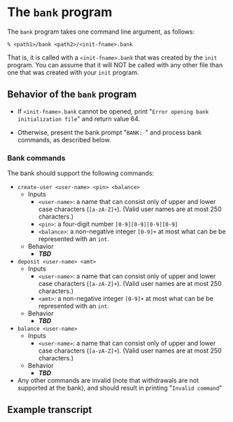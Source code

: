 # The `bank` program

The `bank` program takes one command line argument, as follows:

    % <path1>/bank <path2>/<init-fname>.bank

That is, it is called with a `<init-fname>.bank` that was created by
the `init` program. You can assume that it will NOT be called with any
other file than one that was created with your `init` program.

## Behavior of the `bank` program

 * If `<init-fname>.bank` cannot be opened, print
   "`Error opening bank initialization file`" and return value 64.

 * Otherwise, present the bank prompt "`BANK: `" and process bank
   commands, as described below.

### Bank commands
The bank should support the following commands:

 * `create-user <user-name> <pin> <balance>`
    * Inputs
       * `<user-name>`: a name that can consist only of upper and lower
         case characters (`[a-zA-Z]+`). (Valid user names are at most 250
	 characters.)
       * `<pin>`: a four-digit number `[0-9][0-9][0-9][0-9]`
       * `<balance>`: a non-negative integer `[0-9]+` at most what can be
         be represented with an `int`.
    * Behavior
       * ***TBD***
 * `deposit <user-name> <amt>`
    * Inputs
       * `<user-name>`: a name that can consist only of upper and lower
         case characters (`[a-zA-Z]+`). (Valid user names are at most 250
	 characters.)
       * `<amt>`: a non-negative integer `[0-9]+` at most what can be
         be represented with an `int`.
    * Behavior
       * ***TBD***
 * `balance <user-name>`
    * Inputs
       * `<user-name>`: a name that can consist only of upper and lower
         case characters (`[a-zA-Z]+`). (Valid user names are at most 250
	 characters.)
    * Behavior
       * ***TBD***
 * Any other commands are invalid (note that withdrawals are not supported
   at the bank), and should result in printing "`Invalid command`"

## Example transcript

